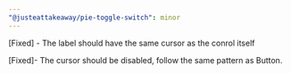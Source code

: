 ```yaml
---
"@justeattakeaway/pie-toggle-switch": minor
---
```

[Fixed] - The label should have the same cursor as the conrol itself

[Fixed]- The cursor should be disabled, follow the same pattern as Button.
